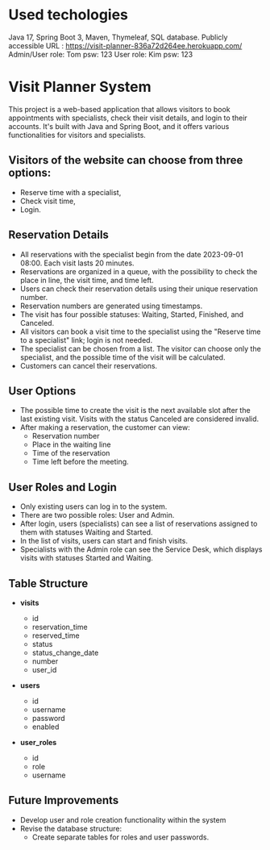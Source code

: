 # Used techologies
Java 17, Spring Boot 3, Maven, Thymeleaf, SQL database.
Publicly accessible URL : https://visit-planner-836a72d264ee.herokuapp.com/
Admin/User role: Tom psw: 123
User role: Kim psw: 123

# Visit Planner System
This project is a web-based application that allows visitors to book appointments with specialists, 
check their visit details, and login to their accounts. It's built with Java and Spring Boot, 
and it offers various functionalities for visitors and specialists.

## Visitors of the website can choose from three options:
- Reserve time with a specialist,
- Check visit time,
- Login.

## Reservation Details
- All reservations with the specialist begin from the date 2023-09-01 08:00. Each visit lasts 20 minutes.
- Reservations are organized in a queue, with the possibility to check the place in line, the visit time, and time left.
- Users can check their reservation details using their unique reservation number.
- Reservation numbers are generated using timestamps.
- The visit has four possible statuses: Waiting, Started, Finished, and Canceled.
- All visitors can book a visit time to the specialist using the "Reserve time to a specialist" link; login is not needed.
- The specialist can be chosen from a list. The visitor can choose only the specialist, and the possible time of the visit will be calculated.
- Customers can cancel their reservations. 

## User Options
- The possible time to create the visit is the next available slot after the last existing visit. Visits with the status Canceled are considered invalid.
- After making a reservation, the customer can view:
  - Reservation number
  - Place in the waiting line
  - Time of the reservation
  - Time left before the meeting.

## User Roles and Login
- Only existing users can log in to the system.
- There are two possible roles: User and Admin.
- After login, users (specialists) can see a list of reservations assigned to them with statuses Waiting and Started.
- In the list of visits, users can start and finish visits.
- Specialists with the Admin role can see the Service Desk, which displays visits with statuses Started and Waiting.

## Table Structure
- **visits**
  - id
  - reservation_time
  - reserved_time
  - status
  - status_change_date
  - number
  - user_id

- **users**
  - id
  - username
  - password
  - enabled

- **user_roles**
  - id
  - role
  - username

## Future Improvements
- Develop user and role creation functionality within the system
- Revise the database structure:
  - Create separate tables for roles and user passwords.

